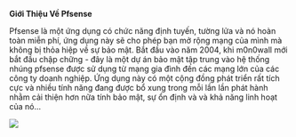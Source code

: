 **Giới Thiệu Về Pfsense**

Pfsense là một ứng dụng có chức năng định tuyến, tường lửa và nó hoàn toàn miễn phí, ứng dụng này sẽ cho phép bạn mở rộng mạng của mình mà không bị thỏa hiệp về sự bảo mật. Bắt đầu vào năm 2004, khi m0n0wall mới bắt đầu chập chững  - đây là một dự án bảo mật tập trung vào hệ thống nhúng pfsense được sử dụng từ mạng gia đình đến các mạng lớn của các công ty doanh nghiệp. Ứng dụng này có một cộng đồng phát triển rất tích cực và nhiều tính năng đang được bổ xung trong mỗi lần lần phát hành nhằm cải thiện hơn nữa tính bảo mật, sự ổn định và và khả năng linh hoạt của nó...

<img src="https://adminvietnam.org/wp-content/uploads/2016/03/110.jpg">
